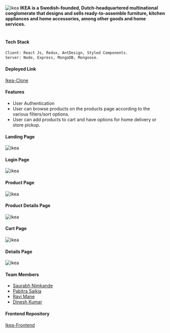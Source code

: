 ![ikea](https://github.com/meravimane/ikea-frontend/blob/30e95af544f4fbcd2b27280b8826a3e70e20e374/public/images/ikea.png)
**IKEA is a Swedish-founded, Dutch-headquartered multinational conglomerate that designs and sells ready-to-assemble furniture, kitchen appliances and home accessories, among other goods and home services.**

#
#### Tech Stack
 ``` sh
 Client: React Js, Redux, AntDesign, Styled Components.
 Server: Node, Express, MongoDB, Mongoose.
 ```
 #### Deployed Link 
 [Ikea-Clone](https://ikea-clone-omega.vercel.app/)
 
 #### Features
- User Authentication
- User can browse products on the products page according to the various filters/sort options.
- User can add products to cart and have options for home delivery or store pickup.

#### Landing Page
![ikea](https://github.com/meravimane/ikea-frontend/blob/30e95af544f4fbcd2b27280b8826a3e70e20e374/public/images/homepage.JPG)

#### Login Page
![ikea](https://github.com/meravimane/ikea-frontend/blob/30e95af544f4fbcd2b27280b8826a3e70e20e374/public/images/login.JPG)

#### Product Page
![ikea](https://github.com/meravimane/ikea-frontend/blob/30e95af544f4fbcd2b27280b8826a3e70e20e374/public/images/product%20page.png)

#### Product Details Page
![ikea](https://github.com/meravimane/ikea-frontend/blob/30e95af544f4fbcd2b27280b8826a3e70e20e374/public/images/productdetails.png)

#### Cart Page
![ikea](https://github.com/meravimane/ikea-frontend/blob/30e95af544f4fbcd2b27280b8826a3e70e20e374/public/images/cartpage.png)

#### Details Page
![ikea](https://github.com/meravimane/ikea-frontend/blob/30e95af544f4fbcd2b27280b8826a3e70e20e374/public/images/paymentpage.png)

#### Team Members
- [Saurabh Nimkande](https://github.com/saurabhnimkande)
- [Pabitra Saikia](https://github.com/ipabitrasaikia1)
- [Ravi Mane](https://github.com/meravimane)
- [Dinesh Kumar](https://github.com/dinu1763)

#### Frontend Repository
[Ikea-Frontend](https://github.com/saurabhnimkande/ikea-frontend)
